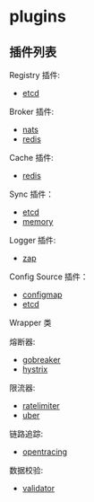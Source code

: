 # plugins 


## 插件列表
Registry 插件:
- [etcd](https://github.com/vine-io/plugins/tree/main/registry/etcd)

Broker 插件:
- [nats](https://github.com/vine-io/plugins/tree/main/broker/nats)
- [redis](https://github.com/vine-io/plugins/tree/main/broker/redis)

Cache 插件:
- [redis](https://github.com/vine-io/plugins/tree/main/cache/redis)

Sync 插件：
- [etcd](https://github.com/vine-io/plugins/tree/main/sync/etcd)
- [memory](https://github.com/vine-io/plugins/tree/main/sync/memory)

Logger 插件:
- [zap](https://github.com/vine-io/plugins/tree/main/logger/zap)

Config Source 插件：
- [configmap](https://github.com/vine-io/plugins/tree/main/config/source/configmap)
- [etcd](https://github.com/vine-io/plugins/tree/main/config/source/etcd)

Wrapper 类

熔断器:
- [gobreaker](https://github.com/vine-io/plugins/tree/main/wrapper/breaker/gobreaker)
- [hystrix](https://github.com/vine-io/plugins/tree/main/wrapper/breaker/hystrix)

限流器:
- [ratelimiter](https://github.com/vine-io/plugins/tree/main/wrapper/ratelimiter/ratelimiter)
- [uber](https://github.com/vine-io/plugins/tree/main/wrapper/ratelimiter/uber)

链路追踪:
- [opentracing](https://github.com/vine-io/plugins/tree/main/wrapper/trace/opentracing)

数据校验:
- [validator](https://github.com/vine-io/plugins/tree/main/wrapper/validator)